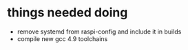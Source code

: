 things needed doing
===================

* remove systemd from raspi-config and include it in builds
* compile new gcc 4.9 toolchains
